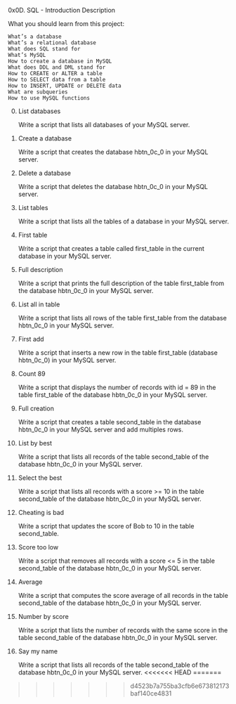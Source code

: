 0x0D. SQL - Introduction
Description

What you should learn from this project:

    What’s a database
    What’s a relational database
    What does SQL stand for
    What’s MySQL
    How to create a database in MySQL
    What does DDL and DML stand for
    How to CREATE or ALTER a table
    How to SELECT data from a table
    How to INSERT, UPDATE or DELETE data
    What are subqueries
    How to use MySQL functions

0. List databases

    Write a script that lists all databases of your MySQL server.

1. Create a database

    Write a script that creates the database hbtn_0c_0 in your MySQL server.

2. Delete a database

    Write a script that deletes the database hbtn_0c_0 in your MySQL server.

3. List tables

    Write a script that lists all the tables of a database in your MySQL server.

4. First table

    Write a script that creates a table called first_table in the current database in your MySQL server.

5. Full description

    Write a script that prints the full description of the table first_table from the database hbtn_0c_0 in your MySQL server.

6. List all in table

    Write a script that lists all rows of the table first_table from the database hbtn_0c_0 in your MySQL server.

7. First add

    Write a script that inserts a new row in the table first_table (database hbtn_0c_0) in your MySQL server.

8. Count 89

    Write a script that displays the number of records with id = 89 in the table first_table of the database hbtn_0c_0 in your MySQL server.

9. Full creation

    Write a script that creates a table second_table in the database hbtn_0c_0 in your MySQL server and add multiples rows.

10. List by best

    Write a script that lists all records of the table second_table of the database hbtn_0c_0 in your MySQL server.

11. Select the best

    Write a script that lists all records with a score >= 10 in the table second_table of the database hbtn_0c_0 in your MySQL server.

12. Cheating is bad

    Write a script that updates the score of Bob to 10 in the table second_table.

13. Score too low

    Write a script that removes all records with a score <= 5 in the table second_table of the database hbtn_0c_0 in your MySQL server.

14. Average

    Write a script that computes the score average of all records in the table second_table of the database hbtn_0c_0 in your MySQL server.

15. Number by score

    Write a script that lists the number of records with the same score in the table second_table of the database hbtn_0c_0 in your MySQL server.

16. Say my name

    Write a script that lists all records of the table second_table of the database hbtn_0c_0 in your MySQL server.
<<<<<<< HEAD
=======

>>>>>>> d4523b7a755ba3cfb6e673812173baf140ce4831
